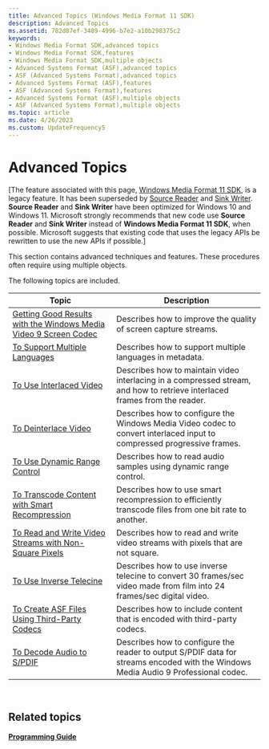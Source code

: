 ```yaml
---
title: Advanced Topics (Windows Media Format 11 SDK)
description: Advanced Topics
ms.assetid: 782d87ef-3489-4996-b7e2-a10b298375c2
keywords:
- Windows Media Format SDK,advanced topics
- Windows Media Format SDK,features
- Windows Media Format SDK,multiple objects
- Advanced Systems Format (ASF),advanced topics
- ASF (Advanced Systems Format),advanced topics
- Advanced Systems Format (ASF),features
- ASF (Advanced Systems Format),features
- Advanced Systems Format (ASF),multiple objects
- ASF (Advanced Systems Format),multiple objects
ms.topic: article
ms.date: 4/26/2023
ms.custom: UpdateFrequency5
---
```


# Advanced Topics

\[The feature associated with this page, [Windows Media Format 11 SDK](/windows/win32/wmformat/windows-media-format-11-sdk), is a legacy feature. It has been superseded by [Source Reader](/windows/win32/medfound/source-reader) and [Sink Writer](/windows/win32/medfound/sink-writer). **Source Reader** and **Sink Writer** have been optimized for Windows 10 and Windows 11. Microsoft strongly recommends that new code use **Source Reader** and **Sink Writer** instead of **Windows Media Format 11 SDK**, when possible. Microsoft suggests that existing code that uses the legacy APIs be rewritten to use the new APIs if possible.\]

This section contains advanced techniques and features. These procedures often require using multiple objects.

The following topics are included.



| Topic                                                                                                                                    | Description                                                                                                                        |
|------------------------------------------------------------------------------------------------------------------------------------------|------------------------------------------------------------------------------------------------------------------------------------|
| [Getting Good Results with the Windows Media Video 9 Screen Codec](getting-good-results-with-the-windows-media-video-9-screen-codec.md) | Describes how to improve the quality of screen capture streams.                                                                    |
| [To Support Multiple Languages](to-support-multiple-languages.md)                                                                       | Describes how to support multiple languages in metadata.                                                                           |
| [To Use Interlaced Video](to-use-interlaced-video.md)                                                                                   | Describes how to maintain video interlacing in a compressed stream, and how to retrieve interlaced frames from the reader.         |
| [To Deinterlace Video](to-deinterlace-video.md)                                                                                         | Describes how to configure the Windows Media Video codec to convert interlaced input to compressed progressive frames.             |
| [To Use Dynamic Range Control](to-use-dynamic-range-control.md)                                                                         | Describes how to read audio samples using dynamic range control.                                                                   |
| [To Transcode Content with Smart Recompression](to-transcode-content-with-smart-recompression.md)                                       | Describes how to use smart recompression to efficiently transcode files from one bit rate to another.                              |
| [To Read and Write Video Streams with Non-Square Pixels](to-read-and-write-video-streams-with-non-square-pixels.md)                     | Describes how to read and write video streams with pixels that are not square.                                                     |
| [To Use Inverse Telecine](to-use-inverse-telecine.md)                                                                                   | Describes how to use inverse telecine to convert 30 frames/sec video made from film into 24 frames/sec digital video.              |
| [To Create ASF Files Using Third-Party Codecs](to-create-asf-files-using-third-party-codecs.md)                                         | Describes how to include content that is encoded with third-party codecs.                                                          |
| [To Decode Audio to S/PDIF](to-decode-audio-to-s-pdif.md)                                                                               | Describes how to configure the reader to output S/PDIF data for streams encoded with the Windows Media Audio 9 Professional codec. |



 

## Related topics

<dl> <dt>

[**Programming Guide**](programming-guide.md)
</dt> </dl>

 

 




